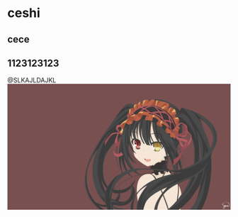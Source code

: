 # ceshi 
## cece 
## 1123123123
@SLKAJLDAJKL 
![d](https://github.com/HuweZh/HuweZh.github.io/blob/main/docs/md/wallhaven-1jdky1.png)    